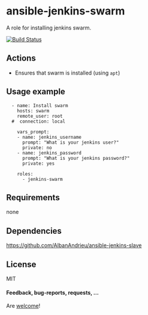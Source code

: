 ansible-jenkins-swarm
==============

A role for installing jenkins swarm.

[![Build Status](https://api.travis-ci.org/AlbanAndrieu/ansible-jenkins-swarm.png?branch=master)](https://travis-ci.org/AlbanAndrieu/ansible-jenkins-swarm)

## Actions

- Ensures that swarm is installed (using `apt`)

Usage example
------------
```
  - name: Install swarm
    hosts: swarm
    remote_user: root
  #  connection: local

    vars_prompt:
    - name: jenkins_username
      prompt: "What is your jenkins user?"
      private: no
    - name: jenkins_password
      prompt: "What is your jenkins password?"
      private: yes

    roles:
      - jenkins-swarm
```

Requirements
------------

none

Dependencies
------------

https://github.com/AlbanAndrieu/ansible-jenkins-slave

License
-------

MIT

#### Feedback, bug-reports, requests, ...

Are [welcome](https://github.com/AlbanAndrieu/ansible-jenkins-swarm/issues)!

